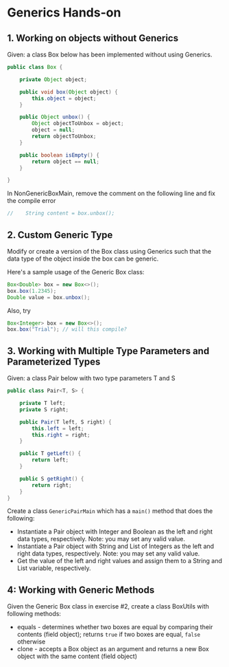 # Generics Hands-on

## 1. Working on objects without Generics

Given: a class Box below has been implemented without using Generics.

```java
public class Box {

    private Object object;

    public void box(Object object) {
        this.object = object;
    }

    public Object unbox() {
        Object objectToUnbox = object;
        object = null;
        return objectToUnbox;
    }

    public boolean isEmpty() {
        return object == null;
    }

}
```

In NonGenericBoxMain, remove the comment on the following line
and fix the compile error

```java
//    String content = box.unbox();
```

## 2. Custom Generic Type

Modify or create a version of the Box class using Generics
such that the data type of the object inside the box can be generic.

Here's a sample usage of the Generic Box class:

```java
Box<Double> box = new Box<>();
box.box(1.2345);
Double value = box.unbox();
```

Also, try
```java
Box<Integer> box = new Box<>();
box.box("Trial"); // will this compile?
```

## 3. Working with Multiple Type Parameters and Parameterized Types

Given: a class Pair below with two type parameters T and S

```java
public class Pair<T, S> {

    private T left;
    private S right;

    public Pair(T left, S right) {
        this.left = left;
        this.right = right;
    }

    public T getLeft() {
        return left;
    }

    public S getRight() {
        return right;
    }
}
```

Create a class `GenericPairMain` which has a `main()` method that does the following:
*  Instantiate a Pair object with Integer and Boolean as the left and right data types,
respectively. Note: you may set any valid value.
* Instantiate a Pair object with String and List of Integers as the left and right data types,
  respectively. Note: you may set any valid value.
* Get the value of the left and right values and assign them to a String and List variable, respectively.

## 4: Working with Generic Methods

Given the Generic Box class in exercise #2, create a class BoxUtils with following methods:
* equals - determines whether two boxes are equal by comparing their contents (field object);
returns `true` if two boxes are equal, `false` otherwise 
* clone - accepts a Box object as an argument and returns a new Box object with the same content (field object)
